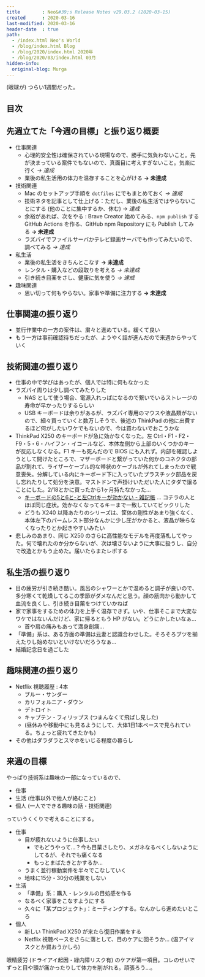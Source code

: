 ```yaml
---
title        : Neo&#39;s Release Notes v29.03.2 (2020-03-15)
created      : 2020-03-16
last-modified: 2020-03-16
header-date  : true
path:
  - /index.html Neo's World
  - /blog/index.html Blog
  - /blog/2020/index.html 2020年
  - /blog/2020/03/index.html 03月
hidden-info:
  original-blog: Murga
---
```


(眼球が) つらい1週間だった。

## 目次

## 先週立てた「今週の目標」と振り返り概要

- 仕事関連
  - 心理的安全性は確保されている現場なので、勝手に気負わないこと。先が決まっている案件でもないので、真面目に考えすぎないこと。気楽に行く *→ 達成*
  - 業後の私生活用の体力を温存することを心がける **→ 未達成**
- 技術関連
  - Mac のセットアップ手順を `dotfiles` にでもまとめておく *→ 達成*
  - 技術ネタを記事として仕上げる：ただし、業後の私生活ではやらないことにする (他のことに集中するか、休む) *→ 達成*
  - 余裕があれば、次をやる : Brave Creator 始めてみる、`npm publish` する GitHub Actions を作る、GitHub npm Repository にも Publish してみる **→ 未達成**
  - ラズパイでファイルサーバかテレビ録画サーバでも作ってみたいので、調べてみる *→ 達成*
- 私生活
  - 業後の私生活をきちんとこなす **→ 未達成**
  - レンタル・購入などの段取りを考える *→ 未達成*
  - 引き続き目薬をさし、健康に気を使う *→ 達成*
- 趣味関連
  - 思い切って何もやらない。家事や準備に注力する **→ 未達成**

## 仕事関連の振り返り

- 並行作業中の一方の案件は、粛々と進めている。緩くて良い
- もう一方は事前確認待ちだったが、ようやく話が進んだので来週からやっていく

## 技術関連の振り返り

- 仕事の中で学びはあったが、個人では特に何もなかった
- ラズパイ周りは少し調べてみたりした
  - NAS として使う場合、電源入れっぱになるので繋いでいるストレージの寿命が早かったりするらしい
  - USB キーボードは余りがあるが、ラズパイ専用のマウスや液晶類がないので、細々買っていくと数万しそうで、後述の ThinkPad の他に出費するほど何がしたいワケでもないので、今は買わないでおこうかな
- ThinkPad X250 のキーボードが急に効かなくなった。左 Ctrl・F1・F2・F9・5・6・ハイフン・イコールなど、本体左側から上部のいくつかのキーが反応しなくなる。F1 キーも死んだので BIOS にも入れず。内部を確認しようとして開けたところで、マザーボードと繋がっていた何かのコネクタの部品が割れて、ライザーケーブル的な帯状のケーブルが外れてしまったので戦意喪失。分解している内にキーボード下に入っていたプラスチック部品を戻し忘れたりして処分を決意。マストドンで声掛けいただいた人にタダで譲ることにした。2/18とかに買ったから1ヶ月持たなかった…
  - [キーボードの5と6と-と左Ctrlキーが効かない - 雑記帳](https://yoneyore.hatenablog.com/entry/2018/09/08/222037) … コチラの人とほぼ同じ症状。効かなくなってるキーまで一致していてビックリした
  - どうも X240 以降あたりのシリーズは、筐体の剛性があまり強くなく、本体左下のパームレスト部分なんかに少し圧がかかると、液晶が映らなくなったりとか起きやすいみたい
- 悲しみのあまり、同じ X250 のさらに高性能なモデルを再度落札してやった。何で壊れたのか分からないが、次は壊さないように大事に扱うし、自分で改造とかもう止めた。届いたらまたレポする

## 私生活の振り返り

- 目の疲労が引き続き酷い。風呂のシャワーとかで温めると調子が良いので、多分寒くて乾燥してるこの季節がダメなんだと思う。顔の筋肉から動かして血流を良くし、引き続き目薬をつけていかねば
- 家で家事をするための体力を上手く温存できず。いや、仕事そこまで大変なワケではないんだけど、家に帰るともう HP がない。どうにかしたいなぁ…
  - 首や肩の痛みもあって満身創痍…
- 「準備」系は、ある方面の準備は<ins datetime="2021-03-26T00:00Z">元</ins>妻と認識合わせした。そろそろブツを揃えたりし始めないといけないだろうなぁ…
- 結婚記念日を過ごした

## 趣味関連の振り返り

- Netflix 視聴履歴 : 4本
  - ブルー・サンダー
  - カリフォルニア・ダウン
  - デトロイト
  - キャプテン・フィリップス (つまんなくて飛ばし見した)
  - (昼休みや移動中にも見るようにして、大体1日1本ペースで見られている。ちょっと疲れてきたかも)
- その他はダラダラとスマホをいじる程度の暮らし

## 来週の目標

やっぱり技術系は趣味の一部になっているので、

- 仕事
- 生活 (仕事以外で他人が絡むこと)
- 個人 (一人でできる趣味の話・技術関連)

っていうくくりで考えることにする。

- 仕事
  - 目が疲れないように仕事したい
      - でもどうやって…？今も目薬さしたり、メガネなるべくしないようにしてるが、それでも痛くなる
      - もっとまばたきとかするか…
  - うまく並行稼動案件を半々でこなしていく
  - 地味に15分・30分の残業をしない
- 生活
  - 「準備」系：購入・レンタルの目処感を作る
  - なるべく家事をこなすようにする
  - 久々に「某プロジェクト」：ミーティングする。なんかしら進めたいところ
- 個人
  - 新しい ThinkPad X250 が来たら復旧作業をする
  - Netflix 視聴ペースをさらに落として、目のケアに回そうか… (温アイマスクとか買おうかしら)

眼精疲労 (ドライアイ起因・緑内障リスク有) のケアが第一項目。コレのせいでずっと目や頭が痛かったりして体力を削がれる。頑張ろう…。
